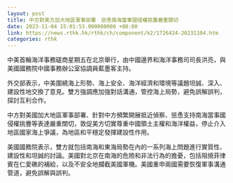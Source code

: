 ```yaml
---
layout: post
title: 中方對美方加大地區軍事部署　慫恿南海當事國侵權挑釁嚴重關切
date: 2023-11-04 15:01:53.000000000 +08:00
link: https://news.rthk.hk/rthk/ch/component/k2/1726424-20231104.htm
categories: rthk
---
```


中美首輪海洋事務磋商星期五在北京舉行，由中國邊界和海洋事務司司長洪亮，與美國國務院中國事務辦公室協調員藍墨客主持。

外交部表示，中美圍繞海上形勢、海上安全、海洋經濟和環境等議題坦誠、深入、建設性地交換了意見。雙方強調應加強對話溝通，管控海上局勢，避免誤解誤判，探討互利合作。

中方對美國加大地區軍事部署、針對中方頻繁開展抵近偵察、慫恿支持南海當事國侵權挑釁等表達嚴重關切，敦促美方切實尊重中國領土主權和海洋權益，停止介入地區國家海上爭議，為地區和平穩定發揮建設性作用。

美國國務院表示，雙方就包括南海和東海局勢在內的一系列海上問題進行實質性、建設性和坦誠的討論。美國對北京在南海的危險和非法行為的擔憂，包括阻撓菲律賓在仁愛礁的補給，以及不安全地攔截美國軍機。美國重申兩國需要恢復軍事溝通管道，避免誤解與誤判。
